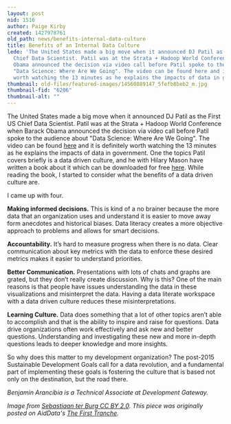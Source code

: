 ```yaml
---
layout: post
nid: 1516
author: Paige Kirby
created: 1427978761
old_path: news/benefits-internal-data-culture
title: Benefits of an Internal Data Culture
lede: 'The United States made a big move when it announced DJ Patil as the First US
  Chief Data Scientist. Patil was at the Strata + Hadoop World Conference when Barack
  Obama announced the decision via video call before Patil spoke to the audience about
  "Data Science: Where Are We Going". The video can be found here and it is definitely
  worth watching the 13 minutes as he explains the impacts of data in government.'
thumbnail: old-files/featured-images/14560889147_5fefb8beb2_m.jpg
thumbnail-fid: "6206"
thumbnail-alt: ""
---
```


The United States made a big move when it announced DJ Patil as the First US Chief Data Scientist. Patil was at the Strata + Hadoop World Conference when Barack Obama announced the decision via video call before Patil spoke to the audience about "Data Science: Where Are We Going". The video can be found [here](https://www.youtube.com/watch?v=3_1reLdh5xw) and it is definitely worth watching the 13 minutes as he explains the impacts of data in government. One the topics Patil covers briefly is a data driven culture, and he with Hilary Mason have written a book about it which can be downloaded for free [here](http://www.oreilly.com/data/free/data-driven.csp). While reading the book, I started to consider what the benefits of a data driven culture are.

I came up with four.

**Making informed decisions.** This is kind of a no brainer because the more data that an organization uses and understand it is easier to move away form anecdotes and historical biases. Data literacy creates a more objective approach to problems and allows for smart decisions.

**Accountability.** It’s hard to measure progress when there is no data. Clear communication about key metrics with the data to enforce these desired metrics makes it easier to understand priorities.

**Better Communication.** Presentations with lots of chats and graphs are grated, but they don’t really create discussion. Why is this? One of the main reasons is that people have issues understanding the data in these visualizations and misinterpret the data. Having a data literate workspace with a data driven culture reduces these misinterpretations.

**Learning Culture.** Data does something that a lot of other topics aren’t able to accomplish and that is the ability to inspire and raise for questions. Data drive organizations often work effectively and ask new and better questions. Understanding and investigating these new and more in-depth questions leads to deeper knowledge and more insights.

So why does this matter to my development organization? The post-2015 Sustainable Development Goals call for a data revolution, and a fundamental part of implementing these goals is fostering the culture that is based not only on the destination, but the road there.

*Benjamin Arancibia is a Technical Associate at Development Gateway.*

*Image from [Sebastiaan ter Burg ](https://www.flickr.com/photos/ter-burg/14560889147) [CC BY 2.0](https://creativecommons.org/licenses/by/2.0/). This piece was originally posted on AidData's [The First Tranche](http://aiddata.org/blog/this-week-fostering-a-data-driven-culture-post-2015).*
